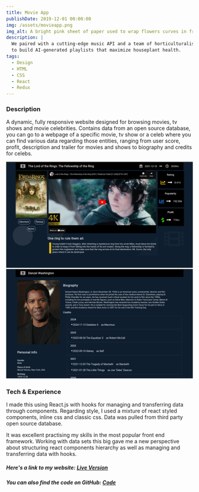 ```yaml
---
title: Movie App
publishDate: 2019-12-01 00:00:00
img: /assets/movieapp.png
img_alt: A bright pink sheet of paper used to wrap flowers curves in front of rich blue background
description: |
  We paired with a cutting-edge music API and a team of horticulturalists
  to build AI-generated playlists that maximize houseplant health.
tags:
  - Design
  - HTML
  - CSS
  - React
  - Redux
---
```


### Description

A dynamic, fully responsive website designed for browsing movies, tv shows and movie celebrities. Contains data from an open source database, you can go to a webpage of a specific movie, tv show or a celeb where you can find various data regarding those entities, ranging from user score, profit, description and trailer for movies and shows to biography and credits for celebs.

![Image description](/public/assets/movie/mov1.png)
![Image description](/public/assets/movie/mov2.png)

### Tech & Experience

I made this using React.js with hooks for managing and transferring data through components. Regarding style, I used a mixture of react styled components, inline css and classic css. Data was pulled from third party open source database.

It was excellent practising my skills in the most popular front end framework. Working with data sets this big gave me a new perspective about structuring react components hierarchy as well as managing and transferring data with hooks.

##### Here's a link to my website: <u>[Live Version](https://confident-wright-f9b41b.netlify.app/)</u>

##### You can also find the code on GitHub: <u>[Code](https://github.com/MilanJulinac42/my-movie-app)</u>
